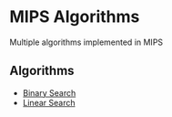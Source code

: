 # MIPS Algorithms
Multiple algorithms implemented in MIPS

## Algorithms
* [Binary Search](https://github.com/Pocable/MIPS-Algorithms/blob/master/Searching/BinarySearch.s)
* [Linear Search](https://github.com/Pocable/MIPS-Algorithms/blob/master/Searching/LinearSearch.s)
